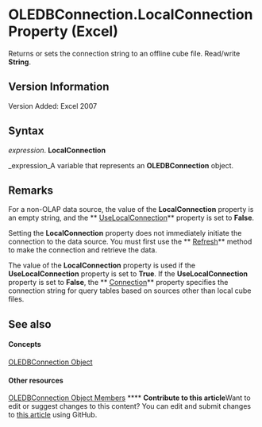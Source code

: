 
# OLEDBConnection.LocalConnection Property (Excel)

Returns or sets the connection string to an offline cube file. Read/write  **String**.


## Version Information

Version Added: Excel 2007 


## Syntax

 _expression_. **LocalConnection**

 _expression_A variable that represents an  **OLEDBConnection** object.


## Remarks

For a non-OLAP data source, the value of the  **LocalConnection** property is an empty string, and the ** [UseLocalConnection](b346933c-17cd-ef11-6070-ee840c8d7c0a.md)** property is set to **False**.

Setting the  **LocalConnection** property does not immediately initiate the connection to the data source. You must first use the ** [Refresh](c28e9443-81e2-dfec-a3fb-a127c3fa2918.md)** method to make the connection and retrieve the data.

The value of the  **LocalConnection** property is used if the **UseLocalConnection** property is set to **True**. If the  **UseLocalConnection** property is set to **False**, the  ** [Connection](03b83f0e-1a16-f44e-0a89-27742b733e05.md)** property specifies the connection string for query tables based on sources other than local cube files.


## See also


#### Concepts


 [OLEDBConnection Object](f246e544-9854-8e71-a7f7-dec57dd725e4.md)
#### Other resources


 [OLEDBConnection Object Members](2f1a2f81-ee3a-1b60-8dc3-87818e1790c1.md)
****   **Contribute to this article**Want to edit or suggest changes to this content? You can edit and submit changes to  [this article](https://github.com/jhershey00/VBA_Excel_Test/OpenXMLCon/articles/9f9e8aab-3804-1a30-3db1-4e453583ff1e.md) using GitHub.


